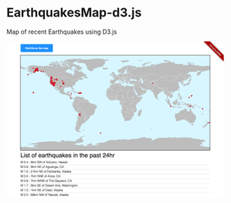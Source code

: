 # EarthquakesMap-d3.js
Map of recent Earthquakes using D3.js

![alt text](https://raw.githubusercontent.com/itabr/EarthquakesMap-d3.js/master/EarthquakesMap-d3.png)
